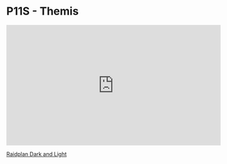 # P11S - Themis
<iframe width="560" height="315" src="https://www.youtube.com/embed/N-2YSrSsMUw" title="YouTube video player" frameborder="0" allow="accelerometer; autoplay; clipboard-write; encrypted-media; gyroscope; picture-in-picture; web-share" allowfullscreen></iframe>


[Raidplan Dark and Light](https://raidplan.io/plan/j-7MaMA1ST9P6nMg)
